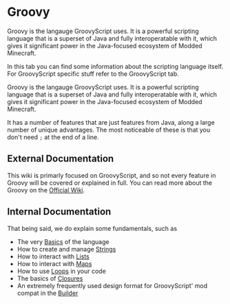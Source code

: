 
# Groovy

Groovy is the langauge GroovyScript uses.
It is a powerful scripting language that is a superset of Java and fully interoperatable with it,
which gives it significant power in the Java-focused ecosystem of Modded Minecraft.

In this tab you can find some information about the scripting language itself.
For GroovyScript specific stuff refer to the GroovyScript tab.

Groovy is the langauge GroovyScript uses. It is a powerful scripting language that is a superset of Java and fully interoperatable with it,
which gives it significant power in the Java-focused ecosystem of Modded Minecraft.

It has a number of features that are just features from Java, along a large number of unique advantages.
The most noticeable of these is that you don't need `;` at the end of a line.


## External Documentation

This wiki is primarly focused on GroovyScript, and so not every feature in Groovy will be covered or explained in full.
You can read more about the Groovy on the [Official Wiki](https://groovy-lang.org/documentation.html).


## Internal Documentation

That being said, we do explain some fundamentals, such as

* The very [Basics](./basics.md) of the language
* How to create and manage [Strings](./strings.md)
* How to interact with [Lists](./lists.md)
* How to interact with [Maps](./maps.md)
* How to use [Loops](./loops.md) in your code
* The basics of [Closures](./closure.md)
* An extremely frequently used design format for GroovyScript' mod compat in the [Builder](./builder.md)
